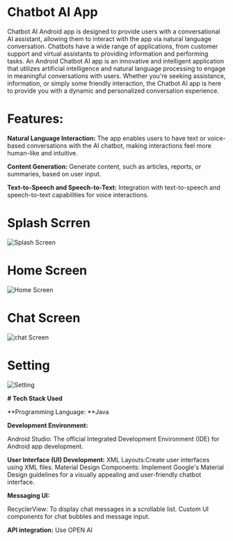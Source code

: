 # Chatbot AI App


Chatbot AI Android app is designed to provide users with a conversational AI assistant, allowing them to interact with the app via natural language conversation. Chatbots have a wide range of applications, from customer support and virtual assistants to providing information and performing tasks. An Android Chatbot AI app is an innovative and intelligent application that utilizes artificial intelligence and natural language processing to engage in meaningful conversations with users. Whether you're seeking assistance, information, or simply some friendly interaction, the Chatbot AI app is here to provide you with a dynamic and personalized conversation experience.


# Features:

**Natural Language Interaction:** The app enables users to have text or voice-based conversations with the AI chatbot, making interactions feel more human-like and intuitive.

**Content Generation:** Generate content, such as articles, reports, or summaries, based on user input.

**Text-to-Speech and Speech-to-Text:** Integration with text-to-speech and speech-to-text capabilities for voice interactions.




# Splash Scrren

![Splash Screen](https://github.com/Sagarkumar095/Chatbot-AI/assets/89767836/3734ecad-3be7-4b5d-8127-b11ebffd00bc)



# Home Screen

![Home Screen](https://github.com/Sagarkumar095/Chatbot-AI/assets/89767836/5e66d41b-4e21-4fdc-bd88-6120f56d28d3)




# Chat Screen

![chat Screen](https://github.com/Sagarkumar095/Chatbot-AI/assets/89767836/8b1f5f55-52c7-4eef-a632-4854bc301231)




# Setting


![Setting](https://github.com/Sagarkumar095/Chatbot-AI/assets/89767836/ed1a86f5-03bf-4886-83ae-e1d77f918d5f)



**# Tech Stack Used**


**Programming Language: **Java

**Development Environment:**

Android Studio: The official Integrated Development Environment (IDE) for Android app development.

**User Interface (UI) Development:**
XML Layouts:Create user interfaces using XML files.
Material Design Components: Implement Google's Material Design guidelines for a visually appealing and user-friendly chatbot interface.

**Messaging UI:**

RecyclerView: To display chat messages in a scrollable list.
Custom UI components for chat bubbles and message input.

**API integration:** Use  OPEN AI 
